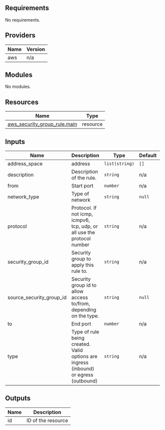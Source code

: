 [comment]: # (BEGIN_TF_DOCS)

## Requirements

No requirements.

## Providers

| Name | Version |
|------|---------|
| aws | n/a |

## Modules

No modules.

## Resources

| Name | Type |
|------|------|
| [aws_security_group_rule.main](https://registry.terraform.io/providers/hashicorp/aws/latest/docs/resources/security_group_rule) | resource |

## Inputs

| Name | Description | Type | Default | Required |
|------|-------------|------|---------|:--------:|
| address\_space | address | `list(string)` | `[]` | no |
| description | Description of the rule. | `string` | n/a | yes |
| from | Start port | `number` | n/a | yes |
| network\_type | Type of network | `string` | `null` | no |
| protocol | Protocol. If not icmp, icmpv6, tcp, udp, or all use the protocol number | `string` | n/a | yes |
| security\_group\_id | Security group to apply this rule to. | `string` | n/a | yes |
| source\_security\_group\_id | Security group id to allow access to/from, depending on the type. | `string` | `null` | no |
| to | End port | `number` | n/a | yes |
| type | Type of rule being created. Valid options are ingress (inbound) or egress (outbound) | `string` | n/a | yes |

## Outputs

| Name | Description |
|------|-------------|
| id | ID of the resource |

[comment]: # (END_TF_DOCS)